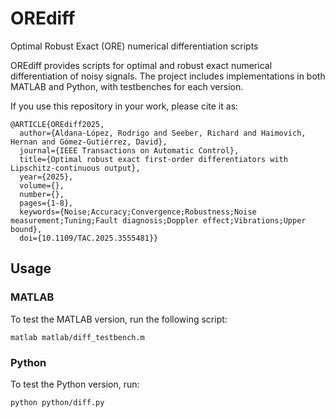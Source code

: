 # OREdiff
Optimal Robust Exact (ORE) numerical differentiation scripts

OREdiff provides scripts for optimal and robust exact numerical differentiation of noisy signals. The project includes implementations in both MATLAB and Python, with testbenches for each version.

If you use this repository in your work, please cite it as:
```
@ARTICLE{OREdiff2025,
  author={Aldana-López, Rodrigo and Seeber, Richard and Haimovich, Hernan and Gómez-Gutiérrez, David},
  journal={IEEE Transactions on Automatic Control}, 
  title={Optimal robust exact first-order differentiators with Lipschitz-continuous output}, 
  year={2025},
  volume={},
  number={},
  pages={1-8},
  keywords={Noise;Accuracy;Convergence;Robustness;Noise measurement;Tuning;Fault diagnosis;Doppler effect;Vibrations;Upper bound},
  doi={10.1109/TAC.2025.3555481}}

```

## Usage

### MATLAB
To test the MATLAB version, run the following script:
```
matlab matlab/diff_testbench.m
```
### Python
To test the Python version, run:
```
python python/diff.py
```

